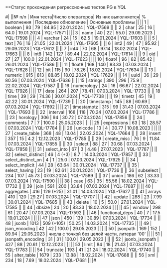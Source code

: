 ==Статус прохождения регрессионных тестов PG в YQL

#|
||№ п/п | Имя теста|Число операторов| Из них выполняется| % выполнения | Последнее обновление | Основные проблемы ||
|| 1 | boolean | 93 | 79 | 84.95 | 22.01.2024 | YQL-17569 ||
|| 2 | char | 25 | 16 | 64.0 | 19.01.2024 | YQL-17571 ||
|| 3 | name | 40 | 22 | 55.0 | 29.09.2023 | YQL-17598 ||
|| 4 | varchar | 24 | 15 | 62.5 | 19.01.2024 | YQL-17603 ||
|| 5 | text | 76 | 16 | 21.05 | 22.01.2024 | YQL-17605 ||
|| 6 | int2 | 49 | 47 | 95.92 | 29.09.2023 | YQL-17612 ||
|| 7 | int4 | 70 | 68 | 97.14 | 18.02.2024 | YQL-17663 ||
|| 8 | int8 | 142 | 127 | 89.44 | 22.02.2024 | YQL-17614 ||
|| 9 | oid | 27 | 27 | 100.0 | 22.01.2024 | YQL-17623 ||
|| 10 | float4 | 96 | 82 | 85.42 | 26.01.2024 | YQL-17586 ||
|| 11 | float8 | 168 | 140 | 83.33 | 07.03.2024 | YQL-17628 ||
|| 12 | bit | 115 | 90 | 78.26 | 18.02.2024 | YQL-17634 ||
|| 13 | numeric | 915 | 813 | 88.85 | 18.02.2024 | YQL-17629 ||
|| 14 | uuid | 36 | 29 | 80.56 | 07.03.2024 | YQL-17636 ||
|| 15 | strings | 390 | 296 | 75.9 | 22.02.2024 | YQL-17587 ||
|| 16 | numerology | 24 | 16 | 66.67 | 22.02.2024 | YQL-17926 ||
|| 17 | date | 264 | 207 | 78.41 | 07.03.2024 | YQL-17733 ||
|| 18 | time | 39 | 29 | 74.36 | 30.01.2024 | YQL-17738 ||
|| 19 | timetz | 45 | 19 | 42.22 | 30.01.2024 | YQL-17739 ||
|| 20 | timestamp | 145 | 88 | 60.69 | 07.03.2024 | YQL-17692 ||
|| 21 | timestamptz | 315 | 99 | 31.43 | 07.03.2024 | YQL-17693 ||
|| 22 | interval | 168 | 118 | 70.24 | 07.03.2024 | YQL-17786 ||
|| 23 | horology | 306 | 94 | 30.72 | 07.03.2024 | YQL-17856 ||
|| 24 | comments | 7 | 7 | 100.0 | 25.05.2023 |  ||
|| 25 | expressions | 63 | 18 | 28.57 | 07.03.2024 | YQL-17784 ||
|| 26 | unicode | 13 | 4 | 30.77 | 10.08.2023 | ||
|| 27 | create_table | 368 | 48 | 13.04 | 22.02.2024 | YQL-17664 ||
|| 28 | insert | 357 | 15 | 4.2 | 12.12.2023 | YQL-17785 ||
|| 29 | create_misc | 76 | 9 | 11.84 | 07.03.2024 | YQL-17855 ||
|| 30 | select | 88 | 27 | 30.68 | 07.03.2024 | YQL-17858 ||
|| 31 | select_into | 67 | 3 | 4.48 | 27.07.2023 | YQL-17787 ||
|| 32 | select_distinct | 46 | 4 (+3) | 8.7 | 14.03.2024 | YQL-17857 ||
|| 33 | select_distinct_on | 4 | 1 | 25.0 | 07.03.2024 | YQL-17925 ||
|| 34 | select_implicit | 44 | 28 | 63.64 | 30.01.2024 | YQL-17737 ||
|| 35 | select_having | 23 | 19 | 82.61 | 30.01.2024 | YQL-17736 ||
|| 36 | subselect | 234 | 107 | 45.73 | 07.03.2024 | YQL-17589 ||
|| 37 | union | 186 | 62 | 33.33 | 07.03.2024 | YQL-17590 ||
|| 38 | case | 63 | 35 | 55.56 | 18.02.2024 | YQL-17732 ||
|| 39 | join | 591 | 200 | 33.84 | 07.03.2024 | YQL-17687 ||
|| 40 | aggregates | 416 | 129 (+25) | 31.01 | 14.03.2024 | YQL-17627 ||
|| 41 | arrays | 410 | 120 | 29.27 | 07.03.2024 | YQL-17707 ||
|| 42 | update | 288 | 23 | 7.99 | 30.01.2024 | YQL-17685 ||
|| 43 | delete | 10 | 5 | 50.0 | 27.01.2024 | YQL-17585 ||
|| 44 | dbsize | 24 | 20 | 83.33 | 18.02.2024 | ||
|| 45 | window | 298 | 61 | 20.47 | 07.03.2024 | YQL-17592 ||
|| 46 | functional_deps | 40 | 7 | 17.5 | 19.01.2024 | ||
|| 47 | json | 450 | 139 | 30.89 | 07.03.2024 | YQL-17734 ||
|| 48 | jsonb | 1013 | 509 (+105) | 50.25 | 14.03.2024 | YQL-17735 ||
|| 49 | json_encoding | 42 | 42 | 100.0 | 29.05.2023 | ||
|| 50 | jsonpath | 169 | 152 | 89.94 | 29.05.2023 | числа с точкой без целой части, литерал '00' ||
|| 51 | jsonpath_encoding | 31 | 31 | 100.0 | 29.05.2023 | ||
|| 52 | jsonb_jsonpath | 427 | 88 | 20.61 | 12.12.2023 | ||
|| 53 | limit | 84 | 18 | 21.43 | 07.03.2024 | YQL-17783 ||
|| 54 | truncate | 193 | 41 | 21.24 | 18.02.2024 | YQL-17740 ||
|| 55 | alter_table | 1679 | 233 | 13.88 | 18.02.2024 | YQL-17688 ||
|| 56 | xml | 234 | 18 | 7.69 | 18.02.2024 | YQL-17681 ||
|#
